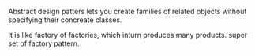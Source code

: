 Abstract design patters lets you create families of related objects without specifying their concreate classes.

It is like factory of factories, which inturn produces many products. super set of factory pattern.
